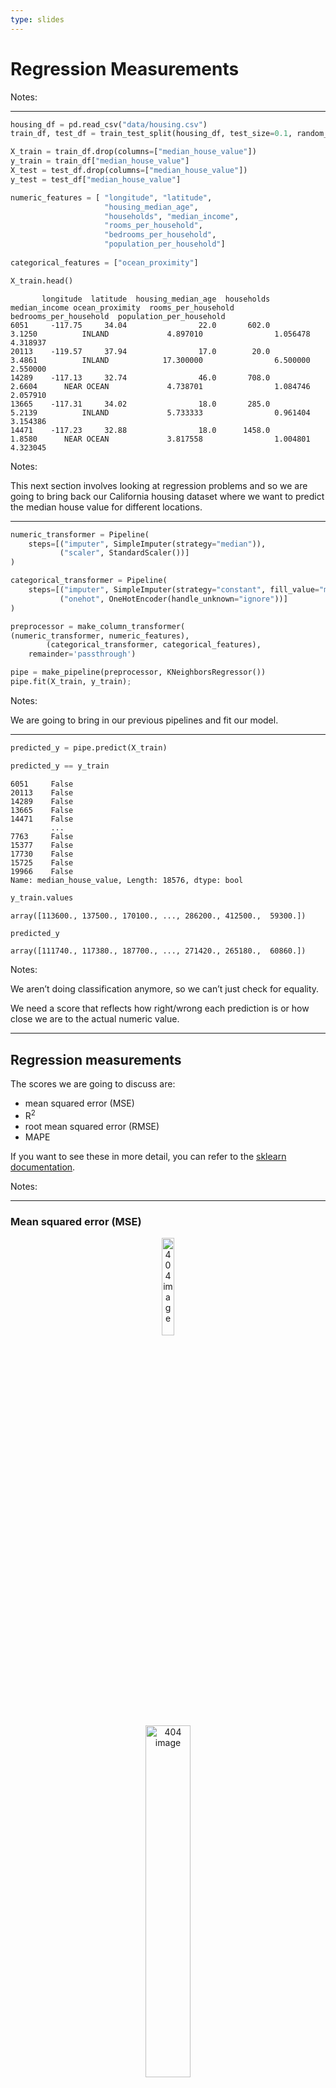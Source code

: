 ```yaml
---
type: slides
---
```


# Regression Measurements

Notes: <br>

---

``` python
housing_df = pd.read_csv("data/housing.csv")
train_df, test_df = train_test_split(housing_df, test_size=0.1, random_state=123)
```

``` python
X_train = train_df.drop(columns=["median_house_value"])
y_train = train_df["median_house_value"]
X_test = test_df.drop(columns=["median_house_value"])
y_test = test_df["median_house_value"]

numeric_features = [ "longitude", "latitude",
                     "housing_median_age",
                     "households", "median_income",
                     "rooms_per_household",
                     "bedrooms_per_household",
                     "population_per_household"]
                     
categorical_features = ["ocean_proximity"]

X_train.head()
```

```out
       longitude  latitude  housing_median_age  households  median_income ocean_proximity  rooms_per_household  bedrooms_per_household  population_per_household
6051     -117.75     34.04                22.0       602.0         3.1250          INLAND             4.897010                1.056478                  4.318937
20113    -119.57     37.94                17.0        20.0         3.4861          INLAND            17.300000                6.500000                  2.550000
14289    -117.13     32.74                46.0       708.0         2.6604      NEAR OCEAN             4.738701                1.084746                  2.057910
13665    -117.31     34.02                18.0       285.0         5.2139          INLAND             5.733333                0.961404                  3.154386
14471    -117.23     32.88                18.0      1458.0         1.8580      NEAR OCEAN             3.817558                1.004801                  4.323045
```

Notes:

This next section involves looking at regression problems and so we are
going to bring back our California housing dataset where we want to
predict the median house value for different locations.

---

``` python
numeric_transformer = Pipeline(
    steps=[("imputer", SimpleImputer(strategy="median")), 
           ("scaler", StandardScaler())]
)

categorical_transformer = Pipeline(
    steps=[("imputer", SimpleImputer(strategy="constant", fill_value="missing")),
           ("onehot", OneHotEncoder(handle_unknown="ignore"))]
)

preprocessor = make_column_transformer(
(numeric_transformer, numeric_features),
        (categorical_transformer, categorical_features), 
    remainder='passthrough')

pipe = make_pipeline(preprocessor, KNeighborsRegressor())
pipe.fit(X_train, y_train);
```

Notes:

We are going to bring in our previous pipelines and fit our model.

---

``` python
predicted_y = pipe.predict(X_train) 
```

``` python
predicted_y == y_train
```

```out
6051     False
20113    False
14289    False
13665    False
14471    False
         ...  
7763     False
15377    False
17730    False
15725    False
19966    False
Name: median_house_value, Length: 18576, dtype: bool
```

``` python
y_train.values
```

```out
array([113600., 137500., 170100., ..., 286200., 412500.,  59300.])
```

``` python
predicted_y
```

```out
array([111740., 117380., 187700., ..., 271420., 265180.,  60860.])
```

Notes:

We aren’t doing classification anymore, so we can’t just check for
equality.

We need a score that reflects how right/wrong each prediction is or how
close we are to the actual numeric value.

---

## Regression measurements

The scores we are going to discuss are:

  - mean squared error (MSE)
  - R<sup>2</sup>
  - root mean squared error (RMSE)
  - MAPE

If you want to see these in more detail, you can refer to the
<a href="https://scikit-learn.org/stable/modules/model_evaluation.html#regression-metrics" target="_blank">sklearn
documentation</a>.

Notes:

---

### Mean squared error (MSE)

<center>

<img src="/module7/mse.svg"  width = "20%" alt="404 image" />

</center>

<center>

<img src="/module7/mse-easy.svg"  width = "38%" alt="404 image" />

</center>

``` python
predicted_y
```

```out
array([111740., 117380., 187700., ..., 271420., 265180.,  60860.])
```

``` python
np.mean((y_train - predicted_y)**2)
```

```out
2570054492.048064
```

``` python
np.mean((y_train - y_train)**2)
```

```out
0.0
```

Notes:

Mean Squared Error is a common measure.

We calculate this by calculating the difference between the predicted
and actual value, square it and sum all these values for every example
in the data.

Perfect predictions would have MSE=0.

---

``` python
from sklearn.metrics import mean_squared_error 
```

``` python
mean_squared_error(y_train, predicted_y)
```

```out
2570054492.048064
```

Notes:

We can use `mean_squared_error` from sklearn again instead of
calculating this ourselves.

If we look at MSE here, it’s huge and unreasonable.

Is this score good or bad?

Unlike classification, in regression, our target has units.

In this case, our target column is the median housing value which is in
dollars.

That means that the mean squared error is in dollars<sup>2</sup>.

The score also depends on the scale of the targets.

If we were working in cents instead of dollars, our MSE would be 10,000
X (100<sup>2</sup>) higher\!

---

### R<sup>2</sup> (quick notes)

Key points:

  - The maximum value possible is 1 which means the model has perfect
    predictions.
  - Negative values are very bad: “worse than baseline models such
    as`DummyRegressor`”.

<!-- end list -->

``` python
from sklearn.metrics import r2_score
```

Notes:

This is the score that `sklearn` uses by default when you call
`.score()` so we’ve already seen R<sup>2</sup> in our regression
problems.

You can
<a href="https://en.wikipedia.org/wiki/Coefficient_of_determination" target="_blank">read
about it here</a> but we are going to just give you the quick notes.

Intuition: mean squared error, but flipped where higher values mean a
better measurement.

Normalized so the max is 1.

When you call `fit` it minimizes MSE / maximizes R<sup>2</sup> (or
something like that) by default.

Just like in classification, this isn’t always what you want.

---

``` python
print(mean_squared_error(y_train, predicted_y))
print(mean_squared_error(predicted_y, y_train))
```

``` out
2570054492.048064
2570054492.048064
```

``` python
print(r2_score(y_train, predicted_y))
print(r2_score(predicted_y, y_train))
```

``` out
0.8059396097446094
0.742915970464153
```

Notes:

We can reverse MSE but not R<sup>2</sup> (optional).

---

### Root mean squared error (RMSE)

<center>

<img src="/module7/rmse-simp.svg"  width = "20%" alt="404 image" />

</center>

<center>

<img src="/module7/mse-easy.svg"  width = "38%" alt="404 image" />

</center>

``` python
mean_squared_error(y_train, predicted_y)
```

```out
2570054492.048064
```

``` python
np.sqrt(mean_squared_error(y_train, predicted_y))
```

```out
50695.704867849156
```

Notes:

The MSE we had before was in dollars<sup>2</sup>.

A more relatable metric would be the root mean squared error, or RMSE.

This now has the units in dollars. Instead of 250 million dollars
squared our error measurement is around $50,000.

---

<img src="/module6/module7_16/unnamed-chunk-19-1.png" width="75%" style="display: block; margin: auto;" />

Notes:

When we plot our predictions versus the examples’ actual value, we can
see cases where our prediction is way off.

Under the line means we’re under-prediction, over the line means we’re
over-predicting.

Question: Is an error of $30,000 acceptable?

  - For a house worth $600k, it seems reasonable\! That’s a 5% error.
  - For a house worth $60k, that is terrible. It’s a 50% error.

---

### MAPE - Mean Absolute Percent Error (MAPE)

``` python
percent_errors = (predicted_y - y_train)/y_train * 100.
percent_errors.head()
```

```out
6051     -1.637324
20113   -14.632727
14289    10.346855
13665     6.713070
14471   -10.965854
Name: median_house_value, dtype: float64
```

``` python
np.abs(percent_errors).head()
```

```out
6051      1.637324
20113    14.632727
14289    10.346855
13665     6.713070
14471    10.965854
Name: median_house_value, dtype: float64
```

``` python
100.*np.mean(np.abs((predicted_y - y_train)/y_train))
```

```out
18.192997502985218
```

Notes:

So, finding the percentage error may be handy. Can we compute something
like that?

We can calculate a percentage error for each example. Now the errors are
both positive (predict too high) and negative (predict too low).

We can look at the absolute percent error which now shows us how far off
we were independent of direction.

Like MSE, we can take the average over all the examples. This is called
**Mean Absolute Percent Error (MAPE)**.

Ok, this is quite interpretable. We can see that on average, we have
around 18% error in our predicted median housing valuation.

---

# Let’s apply what we learned\!

Notes: <br>
